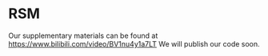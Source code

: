 # RSM

Our supplementary materials can be found at  https://www.bilibili.com/video/BV1nu4y1a7LT
We will publish our code soon.
